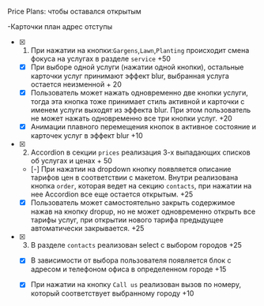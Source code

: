 
Price Plans:
  чтобы оставался открытым



-Карточки план адрес отступы


- [x] 1. При нажатии на кнопки:`Gargens`,`Lawn`,`Planting` происходит смена фокуса на услугах в разделе `service` +50
   - [x] При выборе одной услуги (нажатии одной кнопки), остальные карточки услуг принимают эффект blur, выбранная услуга остается неизменной + 20
   - [x] Пользователь может нажать одновременно две кнопки услуги, тогда эта кнопка тоже принимает стиль активной и карточки с именем услуги выходят из эффекта blur. При этом пользователь не может нажать одновременно все три кнопки услуг. +20
   - [x] Анимации плавного перемещения кнопок в активное состояние и карточек услуг в эффект blur +10

- [x] 2.  Accordion в секции `prices` реализация 3-х выпадающих списков об услугах и ценах + 50
  - [-] При нажатии на dropdown кнопку появляется описание тарифов цен в соответствии с макетом. Внутри реализована кнопка `order`, которая ведет на секцию `contacts`, при нажатии на нее Accordion все еще остается открытым. +25
  - [x] Пользователь может самостоятельно закрыть содержимое нажав на кнопку dropup, но не может одновременно открыть все тарифы услуг, при открытии нового тарифа предыдущее автоматически закрывается. +25

- [x] 3. В разделе `contacts` реализован select с выбором городов +25
  - [x] В зависимости от выбора пользователя появляется блок с адресом и телефоном офиса в определенном городе +15
  - [x] При нажатии на кнопку `Call us` реализован вызов по номеру, который соответствует выбранному городу +10


<!-- 
Картинки обрезаны не по макету специально! Для лучшего адаптива взяты hires-изображения и адаптируются в css.
 -->


